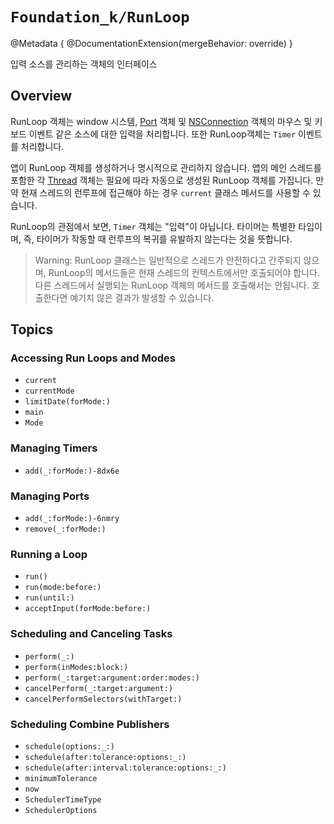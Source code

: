 # ``Foundation_k/RunLoop``

@Metadata {
    @DocumentationExtension(mergeBehavior: override)
}

입력 소스를 관리하는 객체의 인터페이스

## Overview

RunLoop 객체는 window 시스템, [Port](https://developer.apple.com/documentation/foundation/port) 객체 및 [NSConnection](https://developer.apple.com/documentation/foundation/nsconnection/) 객체의 마우스 및 키보드 이벤트 같은 소스에 대한 입력을 처리합니다. 또한 RunLoop객체는 ``Timer`` 이벤트를 처리합니다.

앱이 RunLoop 객체를 생성하거나 명시적으로 관리하지 않습니다. 앱의 메인 스레드를 포함한 각 [Thread](https://developer.apple.com/documentation/foundation/thread) 객체는 필요에 따라 자동으로 생성된 RunLoop 객체를 가집니다. 만약 현재 스레드의 런루프에 접근해야 하는 경우 ``current`` 클래스 메서드를 사용할 수 있습니다.

RunLoop의 관점에서 보면, ``Timer`` 객체는 "입력"이 아닙니다. 타이머는 특별한 타입이며, 즉, 타이머가 작동할 때 런루프의 복귀를 유발하지 않는다는 것을 뜻합니다.

> Warning: RunLoop 클래스는 일반적으로 스레드가 안전하다고 간주되지 않으며, RunLoop의 메서드들은 현재 스레드의 컨텍스트에서만 호출되어야 합니다. 다른 스레드에서 실행되는 RunLoop 객체의 메서드를 호출해서는 안됩니다. 호출한다면 예기치 않은 결과가 발생할 수 있습니다.

## Topics

### Accessing Run Loops and Modes

- ``current``
- ``currentMode``
- ``limitDate(forMode:)``
- ``main``
- ``Mode``

### Managing Timers

- ``add(_:forMode:)-8dx6e``

### Managing Ports

- ``add(_:forMode:)-6nmry``
- ``remove(_:forMode:)``

### Running a Loop

- ``run()``
- ``run(mode:before:)``
- ``run(until:)``
- ``acceptInput(forMode:before:)``

### Scheduling and Canceling Tasks

- ``perform(_:)``
- ``perform(inModes:block:)``
- ``perform(_:target:argument:order:modes:)``
- ``cancelPerform(_:target:argument:)``
- ``cancelPerformSelectors(withTarget:)``

### Scheduling Combine Publishers

- ``schedule(options:_:)``
- ``schedule(after:tolerance:options:_:)``
- ``schedule(after:interval:tolerance:options:_:)``
- ``minimumTolerance``
- ``now``
- ``SchedulerTimeType``
- ``SchedulerOptions``
